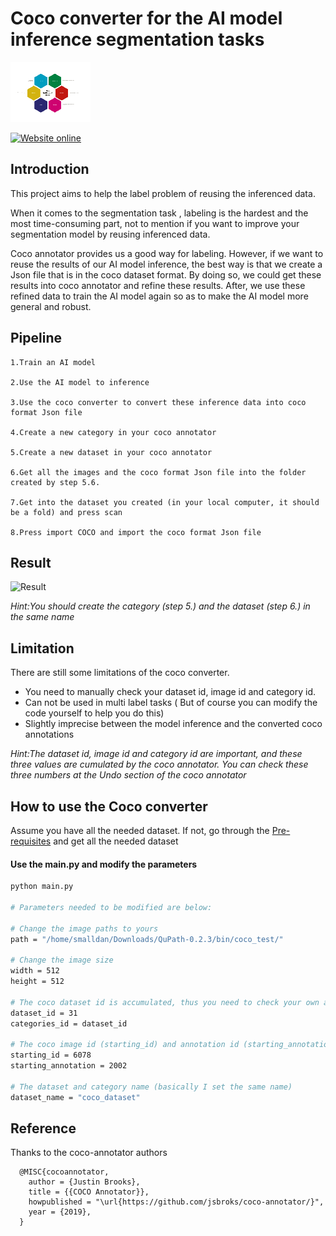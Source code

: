 # Coco converter for the AI model inference segmentation tasks  


![Logo](https://github.com/smalldan1022/Coco-converter/blob/main/Dan_Logo_3.png)

[![Website online](https://img.shields.io/website/http/huggingface.co/transformers/index.html.svg?down_color=red&down_message=offline&up_message=online)](https://github.com/jsbroks/coco-annotator)




## Introduction    

This project aims to help the label problem of reusing the inferenced data.

When it comes to the segmentation task , labeling is the hardest and the most time-consuming part, not to mention if you want to improve your segmentation model by reusing inferenced data.



Coco annotator provides us a good way for labeling. However, if we want to reuse the results of our AI model inference, the best way is that we create a Json file that is in the coco dataset format. By doing so, we could get these results into coco annotator and refine these results. After, we use these refined data to train the AI model again so as to make the AI model more general and robust.




## Pipeline

    1.Train an AI model 

    2.Use the AI model to inference 

    3.Use the coco converter to convert these inference data into coco format Json file

    4.Create a new category in your coco annotator

    5.Create a new dataset in your coco annotator

    6.Get all the images and the coco format Json file into the folder created by step 5.6.

    7.Get into the dataset you created (in your local computer, it should be a fold) and press scan

    8.Press import COCO and import the coco format Json file 

## Result


![Result]()

*Hint:You should create the category (step 5.) and the dataset (step 6.) in the same name*


## Limitation

There are still some limitations of the coco converter.

-  You need to manually check your dataset id, image id and category id. 
- Can not be used in multi label tasks ( But of course you can modify the code yourself to help you do this)
- Slightly imprecise between the model inference and the converted coco annotations

*Hint:The dataset id, image id and category id are important, and these three values are cumulated by the coco annotator. You can check these three numbers at the Undo section of the coco annotator*



## How to use the Coco converter

Assume you have all the needed dataset. If not, go through the [Pre-requisites](#Pre-requisites) and get all the needed dataset


#### Use the main.py and modify the parameters

``` bash
python main.py

# Parameters needed to be modified are below:

# Change the image paths to yours
path = "/home/smalldan/Downloads/QuPath-0.2.3/bin/coco_test/"
    
# Change the image size 
width = 512
height = 512

# The coco dataset id is accumulated, thus you need to check your own accumulated number and replace it
dataset_id = 31
categories_id = dataset_id
    
# The coco image id (starting_id) and annotation id (starting_annotation) are accumulated, thus you need to check your own accumulated number and replace them
starting_id = 6078
starting_annotation = 2002

# The dataset and category name (basically I set the same name)
dataset_name = "coco_dataset"
```


  
## Reference

Thanks to the coco-annotator authors

```shell
  @MISC{cocoannotator,
    author = {Justin Brooks},
    title = {{COCO Annotator}},
    howpublished = "\url{https://github.com/jsbroks/coco-annotator/}",
    year = {2019},
  }
```



